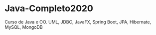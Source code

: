 # Java-Completo2020
Curso de Java e OO. UML, JDBC, JavaFX, Spring Boot, JPA, Hibernate, MySQL, MongoDB
